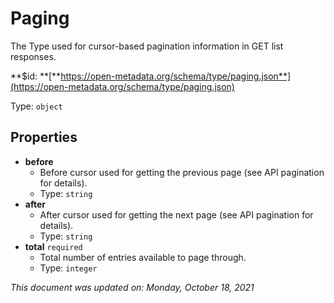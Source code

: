 # Paging

The Type used for cursor-based pagination information in GET list responses.

**$id: **[**https://open-metadata.org/schema/type/paging.json**](https://open-metadata.org/schema/type/paging.json)

Type: `object`

## Properties

* **before**
  * Before cursor used for getting the previous page (see API pagination for details).
  * Type: `string`
* **after**
  * After cursor used for getting the next page (see API pagination for details).
  * Type: `string`
* **total** `required`
  * Total number of entries available to page through.
  * Type: `integer`

_This document was updated on: Monday, October 18, 2021_
